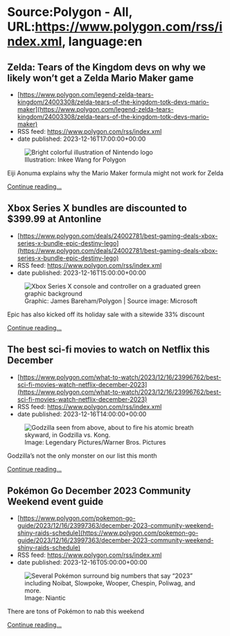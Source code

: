 # Source:Polygon -  All, URL:https://www.polygon.com/rss/index.xml, language:en

## Zelda: Tears of the Kingdom devs on why we likely won’t get a Zelda Mario Maker game
 - [https://www.polygon.com/legend-zelda-tears-kingdom/24003308/zelda-tears-of-the-kingdom-totk-devs-mario-maker](https://www.polygon.com/legend-zelda-tears-kingdom/24003308/zelda-tears-of-the-kingdom-totk-devs-mario-maker)
 - RSS feed: https://www.polygon.com/rss/index.xml
 - date published: 2023-12-16T17:00:00+00:00

<figure>
      <img alt="Bright colorful illustration of Nintendo logo" src="https://cdn.vox-cdn.com/thumbor/OKLRRGQ0yF7Qdiwy-hgw4RtalGs=/0x183:3500x2152/640x360/cdn.vox-cdn.com/uploads/chorus_image/image/72969779/InkeeWang_210625_ecl1087_Nintendo_0001.0.jpg" />
        <figcaption>Illustration: Inkee Wang for Polygon</figcaption>
    </figure>

  <p>Eiji Aonuma explains why the Mario Maker formula might not work for Zelda  </p>
  <p>
    <a href="https://www.polygon.com/legend-zelda-tears-kingdom/24003308/zelda-tears-of-the-kingdom-totk-devs-mario-maker">Continue reading&hellip;</a>
  </p>

## Xbox Series X bundles are discounted to $399.99 at Antonline
 - [https://www.polygon.com/deals/24002781/best-gaming-deals-xbox-series-x-bundle-epic-destiny-lego](https://www.polygon.com/deals/24002781/best-gaming-deals-xbox-series-x-bundle-epic-destiny-lego)
 - RSS feed: https://www.polygon.com/rss/index.xml
 - date published: 2023-12-16T15:00:00+00:00

<figure>
      <img alt="Xbox Series X console and controller on a graduated green graphic background" src="https://cdn.vox-cdn.com/thumbor/TB1ZjAj8W_4N4Mf6EQLKikSV68k=/0x106:2040x1254/640x360/cdn.vox-cdn.com/uploads/chorus_image/image/72969529/jbareham_200408_1029_xboxx_solo.0.jpg" />
        <figcaption>Graphic: James Bareham/Polygon | Source image: Microsoft</figcaption>
    </figure>

  <p>Epic has also kicked off its holiday sale with a sitewide 33% discount</p>
  <p>
    <a href="https://www.polygon.com/deals/24002781/best-gaming-deals-xbox-series-x-bundle-epic-destiny-lego">Continue reading&hellip;</a>
  </p>

## The best sci-fi movies to watch on Netflix this December
 - [https://www.polygon.com/what-to-watch/2023/12/16/23996762/best-sci-fi-movies-watch-netflix-december-2023](https://www.polygon.com/what-to-watch/2023/12/16/23996762/best-sci-fi-movies-watch-netflix-december-2023)
 - RSS feed: https://www.polygon.com/rss/index.xml
 - date published: 2023-12-16T14:00:00+00:00

<figure>
      <img alt="Godzilla seen from above, about to fire his atomic breath skyward, in Godzilla vs. Kong." src="https://cdn.vox-cdn.com/thumbor/VaJp-gUuKZIdf1I9-0iwNS4TBpg=/235x0:3862x2040/640x360/cdn.vox-cdn.com/uploads/chorus_image/image/72969357/rev_1_GVK_FP_0090_High_Res_JPEG.0.jpeg" />
        <figcaption>Image: Legendary Pictures/Warner Bros. Pictures</figcaption>
    </figure>

  <p>Godzilla’s not the only monster on our list this month</p>
  <p>
    <a href="https://www.polygon.com/what-to-watch/2023/12/16/23996762/best-sci-fi-movies-watch-netflix-december-2023">Continue reading&hellip;</a>
  </p>

## Pokémon Go December 2023 Community Weekend event guide
 - [https://www.polygon.com/pokemon-go-guide/2023/12/16/23997363/december-2023-community-weekend-shiny-raids-schedule](https://www.polygon.com/pokemon-go-guide/2023/12/16/23997363/december-2023-community-weekend-shiny-raids-schedule)
 - RSS feed: https://www.polygon.com/rss/index.xml
 - date published: 2023-12-16T05:00:00+00:00

<figure>
      <img alt="Several Pokémon surround big numbers that say “2023” including Noibat, Slowpoke, Wooper, Chespin, Poliwag, and more." src="https://cdn.vox-cdn.com/thumbor/DrCqnPKRLAm1AiJ4CDaRvWyQC6E=/0x0:1440x810/640x360/cdn.vox-cdn.com/uploads/chorus_image/image/72968827/unnamed__1_.0.jpg" />
        <figcaption>Image: Niantic</figcaption>
    </figure>

  <p>There are tons of Pokémon to nab this weekend</p>
  <p>
    <a href="https://www.polygon.com/pokemon-go-guide/2023/12/16/23997363/december-2023-community-weekend-shiny-raids-schedule">Continue reading&hellip;</a>
  </p>

